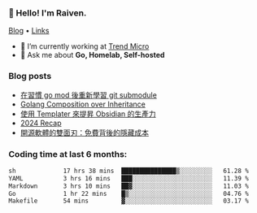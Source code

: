 <!-- ![Codewars](https://www.codewars.com/users/omegaatt36/badges/small) -->
### 👋 Hello! I'm Raiven.
[Blog](https://www.omegaatt.com) • [Links](https://link.omegaatt.com)

- 🔭 I’m currently working at [Trend Micro](https://www.trendmicro.com)
- 💬 Ask me about **Go, Homelab, Self-hosted**

### Blog posts
<!-- BLOG-POST-LIST:START -->
- [在習慣 go mod 後重新學習 git submodule](https://www.omegaatt.com/blogs/develop/2025/git_submodule_turorial/)
- [Golang Composition over Inheritance](https://www.omegaatt.com/blogs/develop/2025/golang_composition_over_inheritance/)
- [使用 Templater 來提昇 Obsidian 的生產力](https://www.omegaatt.com/blogs/develop/2025/use_obsidian_templater_to_get_more_productivity/)
- [2024 Recap](https://www.omegaatt.com/blogs/develop/2024/2024_recap/)
- [開源軟體的雙面刃：免費背後的隱藏成本](https://www.omegaatt.com/blogs/develop/2024/the_double_edged_sword_of_open_source_software.md/)
<!-- BLOG-POST-LIST:END -->

### Coding time at last 6 months:
<!--START_SECTION:waka-->

```txt
sh             17 hrs 38 mins  ███████████████▒░░░░░░░░░   61.28 %
YAML           3 hrs 16 mins   ███░░░░░░░░░░░░░░░░░░░░░░   11.39 %
Markdown       3 hrs 10 mins   ██▓░░░░░░░░░░░░░░░░░░░░░░   11.03 %
Go             1 hr 22 mins    █▒░░░░░░░░░░░░░░░░░░░░░░░   04.76 %
Makefile       54 mins         ▓░░░░░░░░░░░░░░░░░░░░░░░░   03.17 %
```

<!--END_SECTION:waka-->
